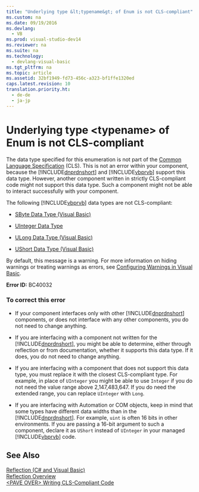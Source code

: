 ```yaml
---
title: "Underlying type &lt;typename&gt; of Enum is not CLS-compliant"
ms.custom: na
ms.date: 09/19/2016
ms.devlang: 
  - VB
ms.prod: visual-studio-dev14
ms.reviewer: na
ms.suite: na
ms.technology: 
  - devlang-visual-basic
ms.tgt_pltfrm: na
ms.topic: article
ms.assetid: 32bf1949-fd73-456c-a323-bf1ffe1320ed
caps.latest.revision: 10
translation.priority.ht: 
  - de-de
  - ja-jp
---
```

# Underlying type &lt;typename&gt; of Enum is not CLS-compliant
The data type specified for this enumeration is not part of the [Common Language Specification](assetId:///4f0b77d0-4844-464f-af73-6e06bedeafc6) (CLS). This is not an error within your component, because the [!INCLUDE[dnprdnshort](../vs140/includes/dnprdnshort_md.md)] and [!INCLUDE[vbprvb](../vs140/includes/vbprvb_md.md)] support this data type. However, another component written in strictly CLS-compliant code might not support this data type. Such a component might not be able to interact successfully with your component.  
  
 The following [!INCLUDE[vbprvb](../vs140/includes/vbprvb_md.md)] data types are not CLS-compliant:  
  
-   [SByte Data Type (Visual Basic)](../Topic/SByte%20Data%20Type%20\(Visual%20Basic\).md)  
  
-   [UInteger Data Type](../vs140/UInteger-Data-Type.md)  
  
-   [ULong Data Type (Visual Basic)](../vs140/ULong-Data-Type--Visual-Basic-.md)  
  
-   [UShort Data Type (Visual Basic)](../Topic/UShort%20Data%20Type%20\(Visual%20Basic\).md)  
  
 By default, this message is a warning. For more information on hiding warnings or treating warnings as errors, see [Configuring Warnings in Visual Basic](../vs140/Configuring-Warnings-in-Visual-Basic.md).  
  
 **Error ID:** BC40032  
  
### To correct this error  
  
-   If your component interfaces only with other [!INCLUDE[dnprdnshort](../vs140/includes/dnprdnshort_md.md)] components, or does not interface with any other components, you do not need to change anything.  
  
-   If you are interfacing with a component not written for the [!INCLUDE[dnprdnshort](../vs140/includes/dnprdnshort_md.md)], you might be able to determine, either through reflection or from documentation, whether it supports this data type. If it does, you do not need to change anything.  
  
-   If you are interfacing with a component that does not support this data type, you must replace it with the closest CLS-compliant type. For example, in place of `UInteger` you might be able to use `Integer` if you do not need the value range above 2,147,483,647. If you do need the extended range, you can replace `UInteger` with `Long`.  
  
-   If you are interfacing with Automation or COM objects, keep in mind that some types have different data widths than in the [!INCLUDE[dnprdnshort](../vs140/includes/dnprdnshort_md.md)]. For example, `uint` is often 16 bits in other environments. If you are passing a 16-bit argument to such a component, declare it as `UShort` instead of `UInteger` in your managed [!INCLUDE[vbprvb](../vs140/includes/vbprvb_md.md)] code.  
  
## See Also  
 [Reflection (C# and Visual Basic)](../vs140/Reflection--C#-and-Visual-Basic-.md)   
 [Reflection Overview](assetId:///d1a58e7f-fb39-4d50-bf84-e3b8f9bf9775)   
 [<PAVE OVER\> Writing CLS-Compliant Code](assetId:///4c705105-69a2-4e5e-b24e-0633bc32c7f3)